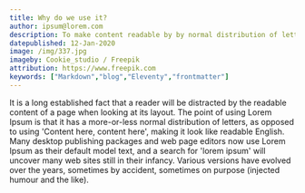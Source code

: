 ```yaml
---
title: Why do we use it?
author: ipsum@lorem.com
description: To make content readable by by normal distribution of letters
datepublished: 12-Jan-2020
image: /img/337.jpg
imageby: Cookie_studio / Freepik
attribution: https://www.freepik.com
keywords: ["Markdown","blog","Eleventy","frontmatter"]
---
```

It is a long established fact that a reader will be distracted by the readable content of a page when looking at its layout. The point of using Lorem Ipsum is that it has a more-or-less normal distribution of letters, as opposed to using 'Content here, content here', making it look like readable English. Many desktop publishing packages and web page editors now use Lorem Ipsum as their default model text, and a search for 'lorem ipsum' will uncover many web sites still in their infancy. Various versions have evolved over the years, sometimes by accident, sometimes on purpose (injected humour and the like).

